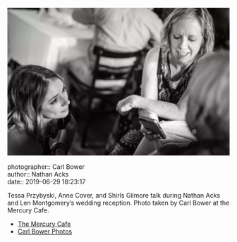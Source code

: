![Tessa Przybyski, Anne Cover, and Shirls Gilmore talk](assets/2019-06-29-set-3-the-reception-37.webp)

photographer:: Carl Bower  
author:: Nathan Acks  
date:: 2019-06-29 18:23:17

Tessa Przybyski, Anne Cover, and Shirls Gilmore talk during Nathan Acks and Len Montgomery’s wedding reception. Photo taken by Carl Bower at the Mercury Cafe.

* [The Mercury Cafe](http://mercurycafe.com)
* [Carl Bower Photos](https://carlbowerphotos.com)
